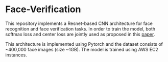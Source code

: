 # Face-Verification

This repository implements a Resnet-based CNN architecture for face recognition and face verification tasks. In order to train the model, both softmax loss and center loss are jointly used as proposed in this [paper](https://kpzhang93.github.io/papers/eccv2016.pdf). 

This architecture is implemented using Pytorch and the dataset consists of ~400,000 face images (size ~1GB). The model is trained using AWS EC2 instances.

